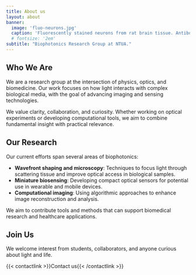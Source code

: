```yaml
---
title: About us
layout: about
banner:
  image: 'fluo-neurons.jpg'
  caption: 'Fluorescently stained neurons from rat brain tissue. Antibodies, cell preparation and image generated by EnCor Biotechnology Inc.'
  # fontsize: '2em'
subtitle: "Biophotonics Research Group at NTUA."
---
```

## Who We Are

We are a research group at the intersection of physics, optics, and biomedicine. Our work focuses on how light interacts with complex biological media, with the goal of advancing imaging and sensing technologies.

We value clarity, collaboration, and curiosity. Whether working on optical experiments or developing computational tools, we aim to combine fundamental insight with practical relevance.

## Our Research

Our current efforts span several areas of biophotonics:

- **Wavefront shaping and microscopy**: Techniques to focus light through scattering tissue and improve optical access in biological samples.
- **Miniature biosensing**: Developing compact optical sensors for potential use in wearable and mobile devices.
- **Computational imaging**: Using algorithmic approaches to enhance image reconstruction and analysis.

We aim to contribute tools and methods that can support biomedical research and healthcare applications.

## Join Us

We welcome interest from students, collaborators, and anyone curious about light and life.

{{< contactlink >}}Contact us{{< /contactlink >}}
